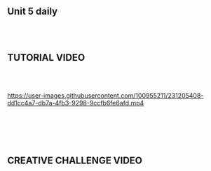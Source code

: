 ## Unit 5 daily
<br>
<br>
<h2>TUTORIAL VIDEO</h2>
<br>
<br>

https://user-images.githubusercontent.com/100955211/231205408-dd1cc4a7-db7a-4fb3-9298-9ccfb6fe6afd.mp4

<br>
<br>
<br>
<br>
<h2>CREATIVE CHALLENGE VIDEO</h2>
<br>
<br>
